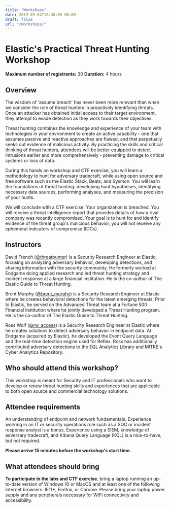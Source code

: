 ```yaml
---
title: "Workshops"
date: 2019-09-04T18:38:05-06:00
draft: false
url: "/Workshops/"
---
```


# Elastic's Practical Threat Hunting Workshop

**Maximum number of registrants:** 30
**Duration:** 4 hours

## Overview

The wisdom of 'assume breach' has never been more relevant than when we consider the role of threat hunters in proactively identifying threats. Once an attacker has obtained initial access to their target environment, they attempt to evade detection as they work towards their objectives.

Threat hunting combines the knowledge and experience of your team with technologies in your environment to create an active capability - one that assumes passive and reactive approaches are flawed, and that perpetually seeks out evidence of malicious activity. By practicing the skills and critical thinking of threat hunters, attendees will be better equipped to detect intrusions earlier and more comprehensively - preventing damage to critical systems or loss of data.

During this hands on workshop and CTF exercise, you will learn a methodology to hunt for adversary tradecraft, while using open source and free software such as the Elastic Stack, Beats, and Sysmon. You will learn the foundations of threat hunting: developing hunt hypotheses, identifying necessary data sources, performing analyses, and measuring the precision of your hunts.

We will conclude with a CTF exercise: Your organization is breached. You will receive a threat intelligence report that provides details of how a rival company was recently compromised. Your goal is to hunt for and identify evidence of the threat group's malicious behavior, you will not receive any ephemeral indicators of compromise (IOCs).

## Instructors

David French ([@threatpunter](https://twitter.com/threatpunter)) is a Security Research Engineer at Elastic, focusing on analyzing adversary behavior, developing detections, and sharing information with the security community. He formerly worked at Endgame doing applied research and led threat hunting strategy and incident response at a large financial institution. He is the co-author of The Elastic Guide to Threat Hunting.

Brent Murphy ([@brent_murphy](https://twitter.com/brent_murphy)) is a Security Research Engineer at Elastic where he creates behavioral detections for the latest emerging threats. Prior to Elastic, he served on the Advanced Threat team at a Fortune 500 Financial Institution where he jointly developed a Threat Hunting program. He is the co-author of The Elastic Guide to Threat Hunting.

Ross Wolf ([@rw_access](https://twitter.com/rw_access)) is a Security Research Engineer at Elastic where he creates solutions to detect adversary behavior in endpoint data. At Endgame (acquired by Elastic), he developed the Event Query Language and the real-time detection engine used for Reflex. Ross has additionally contributed adversary detections to the EQL Analytics Library and MITRE's Cyber Analytics Repository.

## Who should attend this workshop?

This workshop is meant for Security and IT professionals who want to develop or renew threat hunting skills and experiences that are applicable to both open source and commercial technology solutions.

## Attendee requirements

An understanding of endpoint and network fundamentals. Experience working in an IT or security operations role such as a SOC or incident response analyst is a bonus. Experience using a SIEM, knowledge of adversary tradecraft, and Kibana Query Language (KQL) is a nice-to-have, but not required.

**Please arrive 15 minutes before the workshop's start time.**

## What attendees should bring

**To participate in the labs and CTF exercise**, bring a laptop running an up-to-date version of Windows 10 or MacOS and at least one of the following Internet browsers: IE11+, Firefox, or Chrome. Please bring your laptop power supply and any peripherals necessary for WiFi connectivity and accessibility.